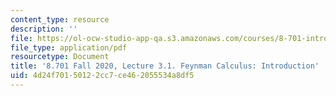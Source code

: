 ```yaml
---
content_type: resource
description: ''
file: https://ol-ocw-studio-app-qa.s3.amazonaws.com/courses/8-701-introduction-to-nuclear-and-particle-physics-fall-2020/4d24f70150122cc7ce462055534a8df5_MIT8_701f20_lec3.1.pdf
file_type: application/pdf
resourcetype: Document
title: '8.701 Fall 2020, Lecture 3.1. Feynman Calculus: Introduction'
uid: 4d24f701-5012-2cc7-ce46-2055534a8df5
---
```

